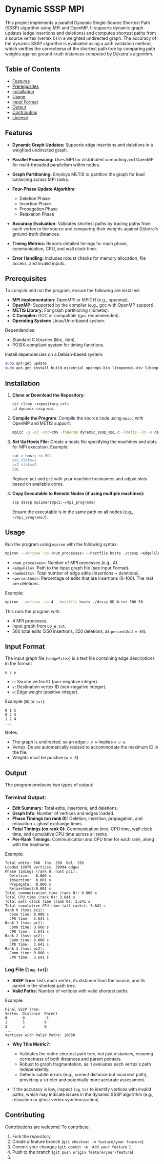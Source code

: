 # Dynamic SSSP MPI

This project implements a parallel Dynamic Single-Source Shortest Path (SSSP) algorithm using MPI and OpenMP. It supports dynamic graph updates (edge insertions and deletions) and computes shortest paths from a source vertex (vertex 0) in a weighted undirected graph. The accuracy of the dynamic SSSP algorithm is evaluated using a path validation method, which verifies the correctness of the shortest path tree by comparing path weights against ground-truth distances computed by Dijkstra's algorithm.

## Table of Contents

* [Features](#features)
* [Prerequisites](#prerequisites)
* [Installation](#installation)
* [Usage](#usage)
* [Input Format](#input-format)
* [Output](#output)
* [Contributing](#contributing)
* [License](#license)

## Features

* **Dynamic Graph Updates:** Supports edge insertions and deletions in a weighted undirected graph.
* **Parallel Processing:** Uses MPI for distributed computing and OpenMP for multi-threaded parallelism within nodes.
* **Graph Partitioning:** Employs METIS to partition the graph for load balancing across MPI ranks.
* **Four-Phase Update Algorithm:**

  * Deletion Phase
  * Insertion Phase
  * Propagation Phase
  * Relaxation Phase
* **Accuracy Evaluation:** Validates shortest paths by tracing paths from each vertex to the source and comparing their weights against Dijkstra's ground-truth distances.
* **Timing Metrics:** Reports detailed timings for each phase, communication, CPU, and wall clock time.
* **Error Handling:** Includes robust checks for memory allocation, file access, and invalid inputs.

## Prerequisites

To compile and run the program, ensure the following are installed:

* **MPI Implementation:** OpenMPI or MPICH (e.g., openmpi).
* **OpenMP:** Supported by the compiler (e.g., gcc with OpenMP support).
* **METIS Library:** For graph partitioning (libmetis).
* **C Compiler:** GCC or compatible (gcc recommended).
* **Operating System:** Linux/Unix-based system.

Dependencies:

* Standard C libraries (libc, libm).
* POSIX-compliant system for timing functions.

Install dependencies on a Debian-based system:

```bash
sudo apt-get update
sudo apt-get install build-essential openmpi-bin libopenmpi-dev libomp-dev libmetis-dev
```

## Installation

1. **Clone or Download the Repository:**

   ```bash
   git clone <repository-url>
   cd dynamic-sssp-mpi
   ```

2. **Compile the Program:**
   Compile the source code using `mpicc` with OpenMP and METIS support:

   ```bash
   mpicc -g -O3 -std=c99 -fopenmp dynamic_sssp_mpi.c -lmetis -lm -o dsssp
   ```

3. **Set Up Hosts File:**
   Create a hosts file specifying the machines and slots for MPI execution. Example:

   ```bash
   cat > hosts << EOL
   pc1 slots=2
   pc2 slots=2
   EOL
   ```

   Replace `pc1` and `pc2` with your machine hostnames and adjust slots based on available cores.

4. **Copy Executable to Remote Nodes (if using multiple machines):**

   ```bash
   scp dsssp mpiuser1@pc2:~/mpi_programs/
   ```

   Ensure the executable is in the same path on all nodes (e.g., `~/mpi_programs/`).

## Usage

Run the program using `mpirun` with the following syntax:

```bash
mpirun --verbose -np <num_processes> --hostfile hosts ./dsssp <edgeFile> <numEdits> <percentAdd>
```

* `<num_processes>`: Number of MPI processes (e.g., 4).
* `<edgeFile>`: Path to the input graph file (see Input Format).
* `<numEdits>`: Total number of edge edits (insertions + deletions).
* `<percentAdd>`: Percentage of edits that are insertions (0–100). The rest are deletions.

Example:

```bash
mpirun --verbose -np 4 --hostfile hosts ./dsssp UD_W.txt 500 50
```

This runs the program with:

* 4 MPI processes.
* Input graph from `UD_W.txt`.
* 500 total edits (250 insertions, 250 deletions, as `percentAdd = 50`).

## Input Format

The input graph file (`<edgeFile>`) is a text file containing edge descriptions in the format:

```
u v w
```

* `u`: Source vertex ID (non-negative integer).
* `v`: Destination vertex ID (non-negative integer).
* `w`: Edge weight (positive integer).

Example (`UD_W.txt`):

```
0 1 5
0 2 3
1 2 4
...
```

Notes:

* The graph is undirected, so an edge `u v w` implies `v u w`.
* Vertex IDs are automatically resized to accommodate the maximum ID in the file.
* Weights must be positive (`w > 0`).

## Output

The program produces two types of output:

### Terminal Output:

* **Edit Summary:** Total edits, insertions, and deletions.
* **Graph Info:** Number of vertices and edges loaded.
* **Phase Timings (on rank 0):** Deletion, insertion, propagation, and relaxation + ghost exchange times.
* **Total Timings (on rank 0):** Communication time, CPU time, wall clock time, and cumulative CPU time across all ranks.
* **Per-Rank Timings:** Communication and CPU time for each rank, along with the hostname.

Example:

```
Total edits: 500  Ins: 250  Del: 250
Loaded 10879 vertices, 39994 edges
Phase timings (rank 0, host pc1):
  Deletion:   0.000 s
  Insertion:  0.001 s
  Propagate:  0.000 s
  Relax+Ghost:0.001 s
Total communication time (rank 0): 0.000 s
Total CPU time (rank 0): 3.641 s
Total wall clock time (rank 0): 3.641 s
Total cumulative CPU time (all ranks): 3.641 s
Rank 0 (host pc1):
  Comm time: 0.000 s
  CPU time:  3.641 s
Rank 1 (host pc1):
  Comm time: 0.000 s
  CPU time:  3.641 s
Rank 2 (host pc2):
  Comm time: 0.000 s
  CPU time:  3.641 s
Rank 3 (host pc2):
  Comm time: 0.000 s
  CPU time:  3.641 s
```

### Log File (`log.txt`):

* **SSSP Tree:** Lists each vertex, its distance from the source, and its parent in the shortest path tree.
* **Valid Paths:** Number of vertices with valid shortest paths.

Example:

```
Final SSSP Tree:
Vertex  Distance  Parent
0       0         -1
1       5         0
2       3         0
...
Vertices with Valid Paths: 10650
```
* **Why This Metric?**:

  * Validates the entire shortest path tree, not just distances, ensuring correctness of both distances and parent pointers.
  * Robust to graph fragmentation, as it evaluates each vertex's path independently.
  * Detects subtle errors (e.g., correct distance but incorrect path), providing a stricter and potentially more accurate assessment.

* If the accuracy is low, inspect `log.txt` to identify vertices with invalid paths, which may indicate issues in the dynamic SSSP algorithm (e.g., relaxation or ghost vertex synchronization).

## Contributing

Contributions are welcome! To contribute:

1. Fork the repository.
2. Create a feature branch (`git checkout -b feature/your-feature`).
3. Commit your changes (`git commit -m 'Add your feature'`).
4. Push to the branch (`git push origin feature/your-feature`).
5.
